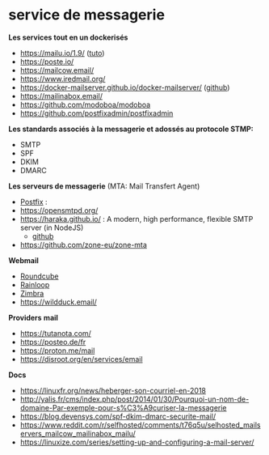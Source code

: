 # service de messagerie

**Les services tout en un dockerisés**

- https://mailu.io/1.9/ ([tuto](https://l-informaticien-libre.com/installer-serveur-mailu/))
- https://poste.io/
- https://mailcow.email/
- https://www.iredmail.org/
- https://docker-mailserver.github.io/docker-mailserver/ ([github](https://github.com/docker-mailserver/docker-mailserver))
- https://mailinabox.email/
- https://github.com/modoboa/modoboa
- https://github.com/postfixadmin/postfixadmin

**Les standards associés à la messagerie et adossés au protocole STMP:** 

- SMTP
- SPF
- DKIM
- DMARC

**Les serveurs de messagerie** (MTA: Mail Transfert Agent)

- [Postfix](https://www.postfix.org/) : 
- https://opensmtpd.org/
- https://haraka.github.io/ : A modern, high performance, flexible SMTP server (in NodeJS)
  - [github](https://github.com/haraka/Haraka)
- https://github.com/zone-eu/zone-mta

**Webmail**

- [Roundcube](https://roundcube.net/)
- [Rainloop](https://www.rainloop.net/)
- [Zimbra](https://github.com/Zimbra)
- https://wildduck.email/

**Providers** **mail**

- https://tutanota.com/
- https://posteo.de/fr
- https://proton.me/mail
- https://disroot.org/en/services/email

**Docs**

- https://linuxfr.org/news/heberger-son-courriel-en-2018
- http://yalis.fr/cms/index.php/post/2014/01/30/Pourquoi-un-nom-de-domaine-Par-exemple-pour-s%C3%A9curiser-la-messagerie
- https://blog.devensys.com/spf-dkim-dmarc-securite-mail/
- https://www.reddit.com/r/selfhosted/comments/t76q5u/selhosted_mailservers_mailcow_mailinabox_mailu/
- https://linuxize.com/series/setting-up-and-configuring-a-mail-server/

